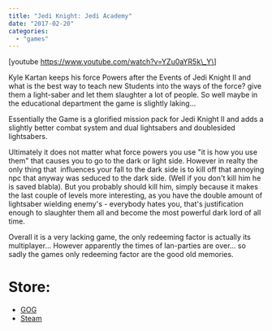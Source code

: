 ```yaml
---
title: "Jedi Knight: Jedi Academy"
date: "2017-02-20"
categories: 
  - "games"
---
```


\[youtube https://www.youtube.com/watch?v=YZu0aYR5k\_Y\]

Kyle Kartan keeps his force Powers after the Events of Jedi Knight II and what is the best way to teach new Students into the ways of the force? give them a light-saber and let them slaughter a lot of people. So well maybe in the educational department the game is slightly laking...

Essentially the Game is a glorified mission pack for Jedi Knight II and adds a slightly better combat system and dual lightsabers and doublesided lightsabers.

Ultimately it does not matter what force powers you use "it is how you use them" that causes you to go to the dark or light side. However in realty the only thing that  influences your fall to the dark side is to kill off that annoying npc that anyway was seduced to the dark side. (Well if you don't kill him he is saved blabla). But you probably should kill him, simply because it makes the last couple of levels more interesting, as you have the double amount of lightsaber wielding enemy's - everybody hates you, that's justification enough to slaughter them all and become the most powerful dark lord of all time.

Overall it is a very lacking game, the only redeeming factor is actually its multiplayer... However apparently the times of lan-parties are over... so sadly the games only redeeming factor are the good old memories.

# Store:

- [GOG](https://www.gog.com/game/star_wars_jedi_knight_jedi_academy "https://www.gog.com/game/star_wars_jedi_knight_jedi_academy")
- [Steam](https://store.steampowered.com/app/6020/STAR_WARS_Jedi_Knight__Jedi_Academy/ "https://store.steampowered.com/app/6020/STAR_WARS_Jedi_Knight__Jedi_Academy/")
